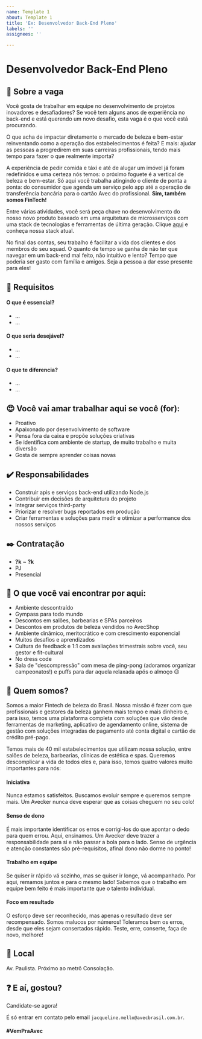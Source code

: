 ```yaml
---
name: Template 1
about: Template 1
title: 'Ex: Desenvolvedor Back-End Pleno'
labels: ''
assignees: ''

---
```


# Desenvolvedor Back-End Pleno



## :pencil: Sobre a vaga

Você gosta de trabalhar em equipe no desenvolvimento de projetos inovadores e desafiadores? Se você tem alguns anos de experiência no back-end e está querendo um novo desafio, esta vaga é o que você está procurando.

O que acha de impactar diretamente o mercado de beleza e bem-estar reinventando como a operação dos estabelecimentos é feita? E mais: ajudar as pessoas a progredirem em suas carreiras profissionais, tendo mais tempo para fazer o que realmente importa?

A experiência de pedir comida e táxi e até de alugar um imóvel já foram redefinidos e uma certeza nós temos: o próximo foguete é a vertical de beleza e bem-estar. Só aqui você trabalha atingindo o cliente de ponta a ponta: do consumidor que agenda um serviço pelo app até a operação de transferência bancária para o cartão Avec do profissional. **Sim, também somos FinTech!**

Entre várias atividades, você será peça chave no desenvolvimento do nosso novo produto baseado em uma arquitetura de microsserviços com uma stack de tecnologias e ferramentas de última geração. Clique [aqui](https://stackshare.io/avec) e conheça nossa stack atual.

No final das contas, seu trabalho é facilitar a vida dos clientes e dos membros do seu squad. O quanto de tempo se ganha de não ter que navegar em um back-end mal feito, não intuitivo e lento? Tempo que poderia ser gasto com família e amigos. Seja a pessoa a dar esse presente para eles!



## :briefcase: Requisitos

#### O que é essencial?

- ...
- ...

#### O que seria desejável?

- ...
- ...

#### O que te diferencia?

- ...
- ...



## :heart_eyes: Você vai amar trabalhar aqui se você (for):

- Proativo
- Apaixonado por desenvolvimento de software
- Pensa fora da caixa e propõe soluções criativas
- Se identifica com ambiente de startup, de muito trabalho e muita diversão
- Gosta de sempre aprender coisas novas



## :heavy_check_mark: Responsabilidades

- Construir apis e serviços back-end utilizando Node.js
- Contribuir em decisões de arquitetura do projeto
- Integrar serviços third-party
- Priorizar e resolver bugs reportados em produção
- Criar ferramentas e soluções para medir e otimizar a performance dos nossos serviços



## :black_nib: Contratação

- **?k** ~ **?k**
- PJ
- Presencial



## :tada: O que você vai encontrar por aqui:

- Ambiente descontraído
- Gympass para todo mundo
- Descontos em salões, barbearias e SPAs parceiros
- Descontos em produtos de beleza vendidos no AvecShop
- Ambiente dinâmico, meritocrático e com crescimento exponencial
- Muitos desafios e aprendizados
- Cultura de feedback e 1:1 com avaliações trimestrais sobre você, seu gestor e fit-cultural
- No dress code
- Sala de "descompressão" com mesa de ping-pong (adoramos organizar campeonatos!) e puffs para dar aquela relaxada após o almoço :wink:



## :thinking: Quem somos?

Somos a maior Fintech de beleza do Brasil. Nossa missão é fazer com que profissionais e gestores da beleza ganhem mais tempo e mais dinheiro e, para isso, temos uma plataforma completa com soluções que vão desde ferramentas de marketing, aplicativo de agendamento online, sistema de gestão com soluções integradas de pagamento até conta digital e cartão de crédito pré-pago.

Temos mais de 40 mil estabelecimentos que utilizam nossa solução, entre salões de beleza, barbearias, clínicas de estética e spas. Queremos descomplicar a vida de todos eles e, para isso, temos quatro valores muito importantes para nós:

#### Iniciativa

Nunca estamos satisfeitos. Buscamos evoluir sempre e queremos sempre mais. Um Avecker nunca deve esperar que as coisas cheguem no seu colo!

#### Senso de dono

É mais importante identificar os erros e corrigi-los do que apontar o dedo para quem errou. Aqui, ensinamos. Um Avecker deve trazer a responsabilidade para si e não passar a bola para o lado. Senso de urgência e atenção constantes são pré-requisitos, afinal dono não dorme no ponto!

#### Trabalho em equipe

Se quiser ir rápido vá sozinho, mas se quiser ir longe, vá acompanhado. Por aqui, remamos juntos e para o mesmo lado! Sabemos que o trabalho em equipe bem feito é mais importante que o talento individual.

#### Foco em resultado

O esforço deve ser reconhecido, mas apenas o resultado deve ser recompensado. Somos malucos por números! Toleramos bem os erros, desde que eles sejam consertados rápido. Teste, erre, conserte, faça de novo, melhore! 



## :round_pushpin: Local

Av. Paulista. Próximo ao metrô Consolação.



## :question: E aí, gostou?

Candidate-se agora!

É só entrar em contato pelo email `jacqueline.mello@avecbrasil.com.br`.

 

#### #VemPraAvec
